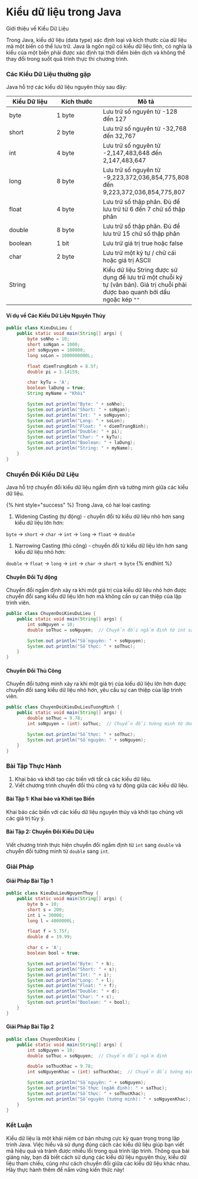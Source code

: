 # Kiểu dữ liệu trong Java

Giới thiệu về Kiểu Dữ Liệu

Trong Java, kiểu dữ liệu (data type) xác định loại và kích thước của dữ liệu mà một biến có thể lưu trữ. Java là ngôn ngữ có kiểu dữ liệu tĩnh, có nghĩa là kiểu của một biến phải được xác định tại thời điểm biên dịch và không thể thay đổi trong suốt quá trình thực thi chương trình.

### Các Kiểu Dữ Liệu thường gặp

Java hỗ trợ các kiểu dữ liệu nguyên thủy sau đây:

<table data-full-width="true"><thead><tr><th width="143">Kiểu Dữ liệu</th><th width="147">Kích thước</th><th>Mô tả</th></tr></thead><tbody><tr><td>byte</td><td>1 byte</td><td>Lưu trữ số nguyên từ -128 đến 127</td></tr><tr><td>short</td><td>2 byte</td><td>Lưu trữ số nguyên từ -32,768 đến 32,767</td></tr><tr><td>int</td><td>4 byte</td><td>Lưu trữ số nguyên từ -2,147,483,648 đến 2,147,483,647</td></tr><tr><td>long</td><td>8 byte</td><td>Lưu trữ số nguyên từ -9,223,372,036,854,775,808 đến 9,223,372,036,854,775,807</td></tr><tr><td>float</td><td>4 byte</td><td>Lưu trữ số thập phân. Đủ để lưu trữ từ 6 đến 7 chữ số thập phân</td></tr><tr><td>double</td><td>8 byte</td><td>Lưu trữ số thập phân. Đủ để lưu trữ 15 chữ số thập phân</td></tr><tr><td>boolean</td><td>1 bit</td><td>Lưu trữ giá trị true hoặc false</td></tr><tr><td>char</td><td>2 byte</td><td>Lưu trữ một ký tự / chữ cái hoặc giá trị ASCII</td></tr><tr><td>String</td><td></td><td>Kiểu dữ liệu String được sử dụng để lưu trữ một chuỗi ký tự (văn bản). Giá trị chuỗi phải được bao quanh bởi dấu ngoặc kép <code>""</code></td></tr></tbody></table>

#### Ví dụ về Các Kiểu Dữ Liệu Nguyên Thủy

```java
public class KieuDuLieu {
    public static void main(String[] args) {
        byte soNho = 10;
        short soNgan = 1000;
        int soNguyen = 100000;
        long soLon = 1000000000L;

        float diemTrungBinh = 8.5f;
        double pi = 3.14159;

        char kyTu = 'A';
        boolean laDung = true;
        String myName = "Khôi"

        System.out.println("Byte: " + soNho);
        System.out.println("Short: " + soNgan);
        System.out.println("Int: " + soNguyen);
        System.out.println("Long: " + soLon);
        System.out.println("Float: " + diemTrungBinh);
        System.out.println("Double: " + pi);
        System.out.println("Char: " + kyTu);
        System.out.println("Boolean: " + laDung);
        System.out.println("String: " + myName);
    }
}
```

### Chuyển Đổi Kiểu Dữ Liệu

Java hỗ trợ chuyển đổi kiểu dữ liệu ngầm định và tường minh giữa các kiểu dữ liệu.

{% hint style="success" %}
Trong Java, có hai loại casting:

1. Widening Casting (tự động) - chuyển đổi từ kiểu dữ liệu nhỏ hơn sang kiểu dữ liệu lớn hơn:&#x20;

`byte` -> `short` -> `char` -> `int` -> `long` -> `float` -> `double`

1. Narrowing Casting (thủ công) - chuyển đổi từ kiểu dữ liệu lớn hơn sang kiểu dữ liệu nhỏ hơn:

&#x20;`double` -> `float` -> `long` -> `int` -> `char` -> `short` -> `byte`
{% endhint %}

#### Chuyển Đổi Tự động

Chuyển đổi ngầm định xảy ra khi một giá trị của kiểu dữ liệu nhỏ hơn được chuyển đổi sang kiểu dữ liệu lớn hơn mà không cần sự can thiệp của lập trình viên.

```java
public class ChuyenDoiKieuDuLieu {
    public static void main(String[] args) {
        int soNguyen = 10;
        double soThuc = soNguyen;  // Chuyển đổi ngầm định từ int sang double

        System.out.println("Số nguyên: " + soNguyen);
        System.out.println("Số thực: " + soThuc);
    }
}
```

#### Chuyển Đổi Thủ Công

Chuyển đổi tường minh xảy ra khi một giá trị của kiểu dữ liệu lớn hơn được chuyển đổi sang kiểu dữ liệu nhỏ hơn, yêu cầu sự can thiệp của lập trình viên.

```java
public class ChuyenDoiKieuDuLieuTuongMinh {
    public static void main(String[] args) {
        double soThuc = 9.78;
        int soNguyen = (int) soThuc;  // Chuyển đổi tường minh từ double sang int

        System.out.println("Số thực: " + soThuc);
        System.out.println("Số nguyên: " + soNguyen);
    }
}
```

### Bài Tập Thực Hành

1. Khai báo và khởi tạo các biến với tất cả các kiểu dữ liệu.
2. Viết chương trình chuyển đổi thủ công và tự động giữa các kiểu dữ liệu.

#### Bài Tập 1: Khai báo và Khởi tạo Biến

Khai báo các biến với các kiểu dữ liệu nguyên thủy và khởi tạo chúng với các giá trị tùy ý.

#### Bài Tập 2: Chuyển Đổi Kiểu Dữ Liệu

Viết chương trình thực hiện chuyển đổi ngầm định từ `int` sang `double` và chuyển đổi tường minh từ `double` sang `int`.

### Giải Pháp

#### Giải Pháp Bài Tập 1

```java
public class KieuDuLieuNguyenThuy {
    public static void main(String[] args) {
        byte b = 10;
        short s = 200;
        int i = 30000;
        long l = 4000000L;

        float f = 5.75f;
        double d = 19.99;

        char c = 'A';
        boolean bool = true;

        System.out.println("Byte: " + b);
        System.out.println("Short: " + s);
        System.out.println("Int: " + i);
        System.out.println("Long: " + l);
        System.out.println("Float: " + f);
        System.out.println("Double: " + d);
        System.out.println("Char: " + c);
        System.out.println("Boolean: " + bool);
    }
}
```

#### Giải Pháp Bài Tập 2

```java
public class ChuyenDoiKieu {
    public static void main(String[] args) {
        int soNguyen = 10;
        double soThuc = soNguyen;  // Chuyển đổi ngầm định

        double soThucKhac = 9.78;
        int soNguyenKhac = (int) soThucKhac;  // Chuyển đổi tường minh

        System.out.println("Số nguyên: " + soNguyen);
        System.out.println("Số thực (ngầm định): " + soThuc);
        System.out.println("Số thực: " + soThucKhac);
        System.out.println("Số nguyên (tường minh): " + soNguyenKhac);
    }
}
```

### Kết Luận

Kiểu dữ liệu là một khái niệm cơ bản nhưng cực kỳ quan trọng trong lập trình Java. Việc hiểu và sử dụng đúng cách các kiểu dữ liệu giúp bạn viết mã hiệu quả và tránh được nhiều lỗi trong quá trình lập trình. Thông qua bài giảng này, bạn đã biết cách sử dụng các kiểu dữ liệu nguyên thủy, kiểu dữ liệu tham chiếu, cũng như cách chuyển đổi giữa các kiểu dữ liệu khác nhau. Hãy thực hành thêm để nắm vững kiến thức này!
